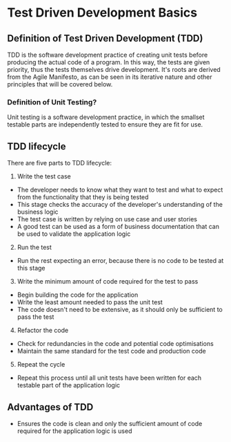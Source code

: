 # Test Driven Development Basics

## Definition of Test Driven Development (TDD)

TDD is the software development practice of creating unit tests before producing the actual code of a program. In this way, the tests are given priority, thus the tests themselves drive development. It's roots are derived from the Agile Manifesto, as can be seen in its iterative nature and other principles that will be covered below.

### Definition of Unit Testing?

Unit testing is a software development practice, in which the smallset testable parts are independently tested to ensure they are fit for use. 

## TDD lifecycle

There are five parts to TDD lifecycle:

1. Write the test case
- The developer needs to know what they want to test and what to expect from the functionality that they is being tested
- This stage checks the accuracy of the developer's understanding of the business logic
- The test case is written by relying on use case and user stories
- A good test can be used as a form of business documentation that can be used to validate the application logic

2. Run the test
- Run the rest expecting an error, because there is no code to be tested at this stage

3. Write the minimum amount of code required for the test to pass
- Begin building the code for the application
- Write the least amount needed to pass the unit test
- The code doesn't need to be extensive, as it should only be sufficient to pass the test

4. Refactor the code
- Check for redundancies in the code and potential code optimisations 
- Maintain the same standard for the test code and production code

5. Repeat the cycle
- Repeat this process until all unit tests have been written for each testable part of the application logic

## Advantages of TDD

- Ensures the code is clean and only the sufficient amount of code required for the application logic is used
